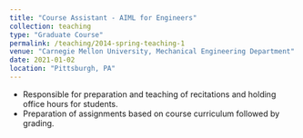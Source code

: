 ```yaml
---
title: "Course Assistant - AIML for Engineers"
collection: teaching
type: "Graduate Course"
permalink: /teaching/2014-spring-teaching-1
venue: "Carnegie Mellon University, Mechanical Engineering Department"
date: 2021-01-02
location: "Pittsburgh, PA"
---
```


* Responsible for preparation and teaching of recitations and holding office hours for students.
* Preparation of assignments based on course curriculum followed by grading.
